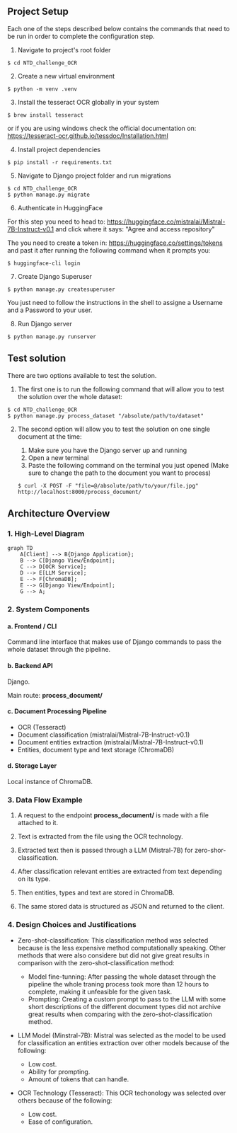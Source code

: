 ## Project Setup

Each one of the steps described below contains the commands that need to be run in order to complete the configuration step.

1. Navigate to project's root folder

```
$ cd NTD_challenge_OCR
```

2. Create a new virtual environment

```
$ python -m venv .venv
```

3. Install the tesseract OCR globally in your system

```
$ brew install tesseract
```

or if you are using windows check the official documentation on: https://tesseract-ocr.github.io/tessdoc/Installation.html

4. Install project dependencies

```
$ pip install -r requirements.txt
```

<!-- 5. Install transformers for PyTorch

```
$ pip install "transformers[torch]"
``` -->

5. Navigate to Django project folder and run migrations

```
$ cd NTD_challenge_OCR
$ python manage.py migrate
```

6. Authenticate in HuggingFace

For this step you need to head to: https://huggingface.co/mistralai/Mistral-7B-Instruct-v0.1 and click where it says: "Agree and access repository"

The you need to create a token in: https://huggingface.co/settings/tokens and past it after running the following command when it prompts you:

```
$ huggingface-cli login
```

7. Create Django Superuser

```
$ python manage.py createsuperuser
```

You just need to follow the instructions in the shell to assigne a Username and a Password to your user.

8. Run Django server

```
$ python manage.py runserver
```

## Test solution

There are two options available to test the solution.

1. The first one is to run the following command that will allow you to test the solution over the whole dataset:

```
$ cd NTD_challenge_OCR
$ python manage.py process_dataset "/absolute/path/to/dataset"
```

2. The second option will allow you to test the solution on one single document at the time:

   1. Make sure you have the Django server up and running
   2. Open a new terminal
   3. Paste the following command on the terminal you just opened (Make sure to change the path to the document you want to process)

   ```
   $ curl -X POST -F "file=@/absolute/path/to/your/file.jpg" http://localhost:8000/process_document/
   ```

## Architecture Overview

### 1. High-Level Diagram

```mermaid
graph TD
    A[Client] --> B{Django Application};
    B --> C[Django View/Endpoint];
    C --> D[OCR Service];
    D --> E[LLM Service];
    E --> F[ChromaDB];
    E --> G[Django View/Endpoint];
    G --> A;
```

### 2. System Components

#### a. Frontend / CLI

Command line interface that makes use of Django commands to pass the whole dataset through the pipeline.

#### b. Backend API

Django.

Main route: **process_document/**

#### c. Document Processing Pipeline

- OCR (Tesseract)
- Document classification (mistralai/Mistral-7B-Instruct-v0.1)
- Document entities extraction (mistralai/Mistral-7B-Instruct-v0.1)
- Entities, document type and text storage (ChromaDB)

#### d. Storage Layer

Local instance of ChromaDB.

### 3. Data Flow Example

1. A request to the endpoint **process_document/** is made with a file attached to it.

2. Text is extracted from the file using the OCR technology.

3. Extracted text then is passed through a LLM (Mistral-7B) for zero-shor-classification.

4. After classification relevant entities are extracted from text depending on its type.

5. Then entities, types and text are stored in ChromaDB.

6. The same stored data is structured as JSON and returned to the client.

### 4. Design Choices and Justifications

- Zero-shot-classification: This classification method was selected because is the less expensive method computationally speaking. Other methods that were also considere but did not give great results in comparison with the zero-shot-classification method:

  - Model fine-tunning: After passing the whole dataset through the pipeline the whole traning process took more than 12 hours to complete, making it unfeasible for the given task.
  - Prompting: Creating a custom prompt to pass to the LLM with some short descriptions of the different document types did not archive great results when comparing with the zero-shot-classification method.

- LLM Model (Minstral-7B): Mistral was selected as the model to be used for classification an entities extraction over other models because of the following:

  - Low cost.
  - Ability for prompting.
  - Amount of tokens that can handle.

- OCR Technology (Tesseract): This OCR techonology was selected over others because of the following:
  - Low cost.
  - Ease of configuration.

```

```
